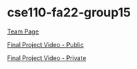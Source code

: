 # cse110-fa22-group15
[Team Page](admin/team.md)

[Final Project Video - Public](https://youtu.be/xklgZLyFadc)

[Final Project Video - Private](https://youtu.be/x6UpLbtzPIE)

